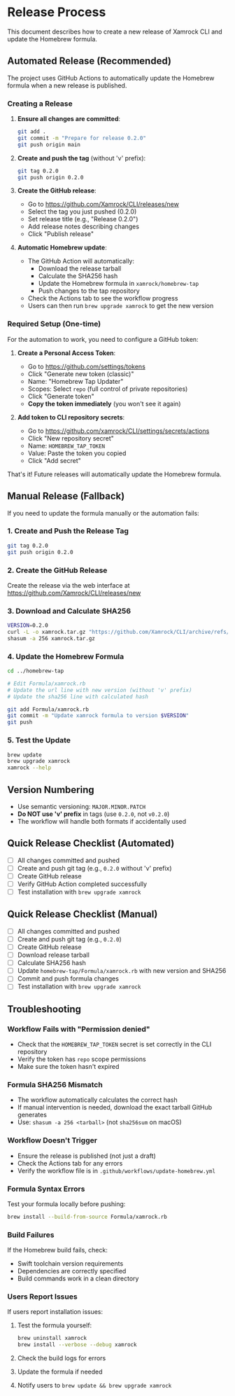 # Release Process

This document describes how to create a new release of Xamrock CLI and update the Homebrew formula.

## Automated Release (Recommended)

The project uses GitHub Actions to automatically update the Homebrew formula when a new release is published.

### Creating a Release

1. **Ensure all changes are committed**:
   ```bash
   git add .
   git commit -m "Prepare for release 0.2.0"
   git push origin main
   ```

2. **Create and push the tag** (without 'v' prefix):
   ```bash
   git tag 0.2.0
   git push origin 0.2.0
   ```

3. **Create the GitHub release**:
   - Go to https://github.com/Xamrock/CLI/releases/new
   - Select the tag you just pushed (0.2.0)
   - Set release title (e.g., "Release 0.2.0")
   - Add release notes describing changes
   - Click "Publish release"

4. **Automatic Homebrew update**:
   - The GitHub Action will automatically:
     - Download the release tarball
     - Calculate the SHA256 hash
     - Update the Homebrew formula in `xamrock/homebrew-tap`
     - Push changes to the tap repository
   - Check the Actions tab to see the workflow progress
   - Users can then run `brew upgrade xamrock` to get the new version

### Required Setup (One-time)

For the automation to work, you need to configure a GitHub token:

1. **Create a Personal Access Token**:
   - Go to https://github.com/settings/tokens
   - Click "Generate new token (classic)"
   - Name: "Homebrew Tap Updater"
   - Scopes: Select `repo` (full control of private repositories)
   - Click "Generate token"
   - **Copy the token immediately** (you won't see it again)

2. **Add token to CLI repository secrets**:
   - Go to https://github.com/xamrock/CLI/settings/secrets/actions
   - Click "New repository secret"
   - Name: `HOMEBREW_TAP_TOKEN`
   - Value: Paste the token you copied
   - Click "Add secret"

That's it! Future releases will automatically update the Homebrew formula.

## Manual Release (Fallback)

If you need to update the formula manually or the automation fails:

### 1. Create and Push the Release Tag

```bash
git tag 0.2.0
git push origin 0.2.0
```

### 2. Create the GitHub Release

Create the release via the web interface at https://github.com/Xamrock/CLI/releases/new

### 3. Download and Calculate SHA256

```bash
VERSION=0.2.0
curl -L -o xamrock.tar.gz "https://github.com/Xamrock/CLI/archive/refs/tags/$VERSION.tar.gz"
shasum -a 256 xamrock.tar.gz
```

### 4. Update the Homebrew Formula

```bash
cd ../homebrew-tap

# Edit Formula/xamrock.rb
# Update the url line with new version (without 'v' prefix)
# Update the sha256 line with calculated hash

git add Formula/xamrock.rb
git commit -m "Update xamrock formula to version $VERSION"
git push
```

### 5. Test the Update

```bash
brew update
brew upgrade xamrock
xamrock --help
```

## Version Numbering

- Use semantic versioning: `MAJOR.MINOR.PATCH`
- **Do NOT use 'v' prefix** in tags (use `0.2.0`, not `v0.2.0`)
- The workflow will handle both formats if accidentally used

## Quick Release Checklist (Automated)

- [ ] All changes committed and pushed
- [ ] Create and push git tag (e.g., `0.2.0` without 'v' prefix)
- [ ] Create GitHub release
- [ ] Verify GitHub Action completed successfully
- [ ] Test installation with `brew upgrade xamrock`

## Quick Release Checklist (Manual)

- [ ] All changes committed and pushed
- [ ] Create and push git tag (e.g., `0.2.0`)
- [ ] Create GitHub release
- [ ] Download release tarball
- [ ] Calculate SHA256 hash
- [ ] Update `homebrew-tap/Formula/xamrock.rb` with new version and SHA256
- [ ] Commit and push formula changes
- [ ] Test installation with `brew upgrade xamrock`

## Troubleshooting

### Workflow Fails with "Permission denied"

- Check that the `HOMEBREW_TAP_TOKEN` secret is set correctly in the CLI repository
- Verify the token has `repo` scope permissions
- Make sure the token hasn't expired

### Formula SHA256 Mismatch

- The workflow automatically calculates the correct hash
- If manual intervention is needed, download the exact tarball GitHub generates
- Use: `shasum -a 256 <tarball>` (not `sha256sum` on macOS)

### Workflow Doesn't Trigger

- Ensure the release is published (not just a draft)
- Check the Actions tab for any errors
- Verify the workflow file is in `.github/workflows/update-homebrew.yml`

### Formula Syntax Errors

Test your formula locally before pushing:

```bash
brew install --build-from-source Formula/xamrock.rb
```

### Build Failures

If the Homebrew build fails, check:
- Swift toolchain version requirements
- Dependencies are correctly specified
- Build commands work in a clean directory

### Users Report Issues

If users report installation issues:

1. Test the formula yourself:
   ```bash
   brew uninstall xamrock
   brew install --verbose --debug xamrock
   ```

2. Check the build logs for errors
3. Update the formula if needed
4. Notify users to `brew update && brew upgrade xamrock`
